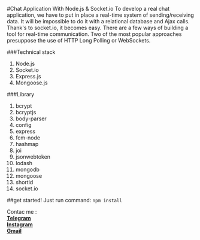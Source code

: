 #Chat Application With Node.js & Socket.io
To develop a real chat application, we have to put in place a real-time system of sending/receiving data. It will be impossible to do it with a relational database and Ajax calls. Thank's to socket.io, it becomes easy.
There are a few ways of building a tool for real-time communication. Two of the most popular approaches presuppose the use of HTTP Long Polling or WebSockets.

###Technical stack
1. Node.js
2. Socket.io
3. Express.js
4. Mongoose.js

###Library
1. bcrypt
1. bcryptjs
1. body-parser
1. config
1. express
1. fcm-node
1. hashmap
1. joi
1. jsonwebtoken
1. lodash
1. mongodb
1. mongoose
1. shortid
1. socket.io

##get started!
Just run command:
`npm install`

Contac me :\
[**Telegram**](http://t.me/BehnamNasehii) \
[**Instagram**](http://t.me/behnamnasehi) \
[**Gmail**](behnammnasehi@gmail.com) 
